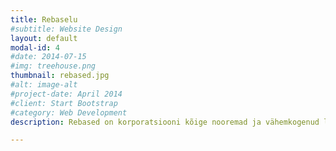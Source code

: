 ```yaml
---
title: Rebaselu
#subtitle: Website Design
layout: default
modal-id: 4
#date: 2014-07-15
#img: treehouse.png
thumbnail: rebased.jpg
#alt: image-alt
#project-date: April 2014
#client: Start Bootstrap
#category: Web Development
description: Rebased on korporatsiooni kõige nooremad ja vähemkogenud liikmed, kel kohustus, aga ka au kanda musta teklit. Rebaspõli kestab keskmiselt kolm semestrit. Selle aja jooksul omandab rebane kõik teadmised ja oskused, mida võib tarvis minna värvikandjana. Igal nädalal toimuvad rebastunnid, laulu- ehk cantustunnid ning olenevalt semestrist ka tantsukursused mõne akadeemilise meesorganisatsiooniga.<br><br>Iga rebane peab oma rebasajal ette kandma referaadi. Põnev ja lõbus väljakutse on rebasperele rebasteater, mis meelitab näitlemisoskuse välja ka kõige vaguramast tudengineiust. See arendab rebase loomingulisust, fantaasiat ning annab juurde esinemisjulgust.<br><br>Korporatsiooni astudes liitub rebane sõpruskonnaga. Eriline side on ühel ajal rebasperre kuulunud liikmetel, veel erilisem aga concoetur’itel ehk neil, kes liitusid Amicitiaga ühel ja samal semestril. Kuid midagi veel erilisemat on suhe oma akadeemilise perega. Sellega liitub rebane valides endale esimese korp!-i kuulumise kuu jooksu akadeemilise ema, kellest saab nõuandja, teenäitaja ja lihtsalt hea sõber terveks eluks.<br><br>Rebaseks olekuga kaasnevad ka kindlad kohustused. Nad hoolitsevad selle eest, et konvent püsiks korras, kuid põhiliseks rebase kohustuseks on olla tähelepanelik ja aktiivne. Kohustuste kõrval on rebastel ka privileegid – näiteks üritused, mis on mõeldud vaid rebastele - kuldrebase valimine, ühised seiklemised vilistlastega ja muidugi rebaslend, mida arukas rebane värvikandjate läheduses ei maini. Ja loomulikult on rebased need, kelle eest värvikandjad eriliselt hoolitsevad ning keda nad alati toetavad.

---
```


